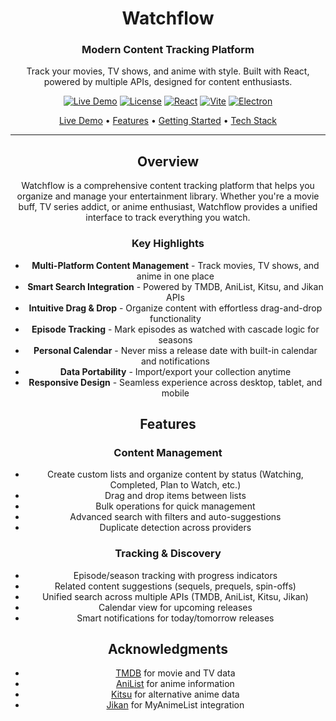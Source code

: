 <div align="center">

# Watchflow

### Modern Content Tracking Platform

Track your movies, TV shows, and anime with style. Built with React, powered by multiple APIs, designed for content enthusiasts.

[![Live Demo](https://img.shields.io/badge/demo-live-success?style=for-the-badge&logo=netlify)](https://watchflow-demo.netlify.app/)
[![License](https://img.shields.io/badge/license-MIT-blue?style=for-the-badge)](LICENSE)
[![React](https://img.shields.io/badge/React-19-61DAFB?style=for-the-badge&logo=react)](https://reactjs.org/)
[![Vite](https://img.shields.io/badge/Vite-5-646CFF?style=for-the-badge&logo=vite)](https://vitejs.dev/)
[![Electron](https://img.shields.io/badge/Electron-Latest-47848F?style=for-the-badge&logo=electron)](https://www.electronjs.org/)

[Live Demo](https://watchflow-demo.netlify.app/) • [Features](#features) • [Getting Started](#getting-started) • [Tech Stack](#tech-stack)

---

## Overview

Watchflow is a comprehensive content tracking platform that helps you organize and manage your entertainment library. Whether you're a movie buff, TV series addict, or anime enthusiast, Watchflow provides a unified interface to track everything you watch.

### Key Highlights

- **Multi-Platform Content Management** - Track movies, TV shows, and anime in one place
- **Smart Search Integration** - Powered by TMDB, AniList, Kitsu, and Jikan APIs
- **Intuitive Drag & Drop** - Organize content with effortless drag-and-drop functionality
- **Episode Tracking** - Mark episodes as watched with cascade logic for seasons
- **Personal Calendar** - Never miss a release date with built-in calendar and notifications
- **Data Portability** - Import/export your collection anytime
- **Responsive Design** - Seamless experience across desktop, tablet, and mobile

## Features

### Content Management

- Create custom lists and organize content by status (Watching, Completed, Plan to Watch, etc.)
- Drag and drop items between lists
- Bulk operations for quick management
- Advanced search with filters and auto-suggestions
- Duplicate detection across providers

### Tracking & Discovery

- Episode/season tracking with progress indicators
- Related content suggestions (sequels, prequels, spin-offs)
- Unified search across multiple APIs (TMDB, AniList, Kitsu, Jikan)
- Calendar view for upcoming releases
- Smart notifications for today/tomorrow releases

## Acknowledgments

- [TMDB](https://www.themoviedb.org/) for movie and TV data
- [AniList](https://anilist.co/) for anime information
- [Kitsu](https://kitsu.io/) for alternative anime data
- [Jikan](https://jikan.moe/) for MyAnimeList integration
